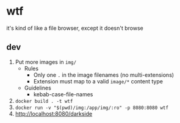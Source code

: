 # wtf

it's kind of like a file browser, except it doesn't browse

## dev

1. Put more images in `img/`
   - Rules
     - Only one `.` in the image filenames (no multi-extensions)
     - Extension must map to a valid `image/*` content type
   - Guidelines
     - kebab-case-file-names
2. `docker build . -t wtf`
3. `docker run -v "$(pwd)/img:/app/img/:ro" -p 8080:8080 wtf`
4. [http://localhost:8080/darkside](http://localhost:8080/darkside)
